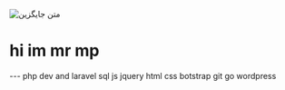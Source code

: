 ![متن جایگزین](https://media.giphy.com/media/WUlplcMpOCEmTGBtBW/giphy.gif)
<h1>hi im mr mp </h1>
---
php dev and laravel
sql 
js jquery 
html 
css botstrap 
git 
go 
wordpress 
